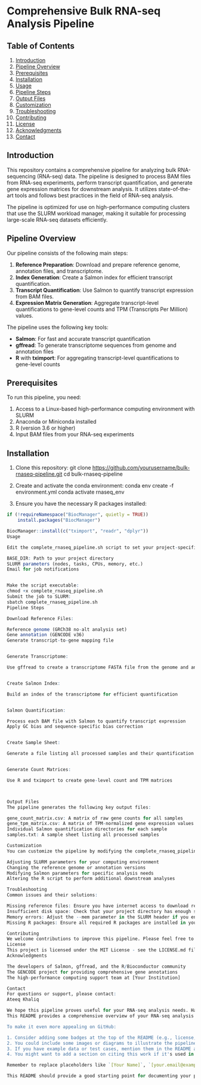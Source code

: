 # Comprehensive Bulk RNA-seq Analysis Pipeline

## Table of Contents
1. [Introduction](#introduction)
2. [Pipeline Overview](#pipeline-overview)
3. [Prerequisites](#prerequisites)
4. [Installation](#installation)
5. [Usage](#usage)
6. [Pipeline Steps](#pipeline-steps)
7. [Output Files](#output-files)
8. [Customization](#customization)
9. [Troubleshooting](#troubleshooting)
10. [Contributing](#contributing)
11. [License](#license)
12. [Acknowledgments](#acknowledgments)
13. [Contact](#contact)

## Introduction

This repository contains a comprehensive pipeline for analyzing bulk RNA-sequencing (RNA-seq) data. The pipeline is designed to process BAM files from RNA-seq experiments, perform transcript quantification, and generate gene expression matrices for downstream analysis. It utilizes state-of-the-art tools and follows best practices in the field of RNA-seq analysis.

The pipeline is optimized for use on high-performance computing clusters that use the SLURM workload manager, making it suitable for processing large-scale RNA-seq datasets efficiently.

## Pipeline Overview

Our pipeline consists of the following main steps:

1. **Reference Preparation**: Download and prepare reference genome, annotation files, and transcriptome.
2. **Index Generation**: Create a Salmon index for efficient transcript quantification.
3. **Transcript Quantification**: Use Salmon to quantify transcript expression from BAM files.
4. **Expression Matrix Generation**: Aggregate transcript-level quantifications to gene-level counts and TPM (Transcripts Per Million) values.

The pipeline uses the following key tools:

- **Salmon**: For fast and accurate transcript quantification
- **gffread**: To generate transcriptome sequences from genome and annotation files
- **R** with **tximport**: For aggregating transcript-level quantifications to gene-level counts

## Prerequisites

To run this pipeline, you need:

1. Access to a Linux-based high-performance computing environment with SLURM
2. Anaconda or Miniconda installed
3. R (version 3.6 or higher)
4. Input BAM files from your RNA-seq experiments

## Installation

1. Clone this repository:
git clone https://github.com/yourusername/bulk-rnaseq-pipeline.git
cd bulk-rnaseq-pipeline

2. Create and activate the conda environment:
conda env create -f environment.yml
conda activate rnaseq_env

3. Ensure you have the necessary R packages installed:
```R
if (!requireNamespace("BiocManager", quietly = TRUE))
    install.packages("BiocManager")

BiocManager::install(c("tximport", "readr", "dplyr"))
Usage

Edit the complete_rnaseq_pipeline.sh script to set your project-specific parameters:

BASE_DIR: Path to your project directory
SLURM parameters (nodes, tasks, CPUs, memory, etc.)
Email for job notifications


Make the script executable:
chmod +x complete_rnaseq_pipeline.sh
Submit the job to SLURM:
sbatch complete_rnaseq_pipeline.sh
Pipeline Steps

Download Reference Files:

Reference genome (GRCh38 no-alt analysis set)
Gene annotation (GENCODE v36)
Generate transcript-to-gene mapping file


Generate Transcriptome:

Use gffread to create a transcriptome FASTA file from the genome and annotation


Create Salmon Index:

Build an index of the transcriptome for efficient quantification


Salmon Quantification:

Process each BAM file with Salmon to quantify transcript expression
Apply GC bias and sequence-specific bias correction


Create Sample Sheet:

Generate a file listing all processed samples and their quantification files


Generate Count Matrices:

Use R and tximport to create gene-level count and TPM matrices



Output Files
The pipeline generates the following key output files:

gene_count_matrix.csv: A matrix of raw gene counts for all samples
gene_tpm_matrix.csv: A matrix of TPM-normalized gene expression values for all samples
Individual Salmon quantification directories for each sample
samples.txt: A sample sheet listing all processed samples

Customization
You can customize the pipeline by modifying the complete_rnaseq_pipeline.sh script. Common customizations include:

Adjusting SLURM parameters for your computing environment
Changing the reference genome or annotation versions
Modifying Salmon parameters for specific analysis needs
Altering the R script to perform additional downstream analyses

Troubleshooting
Common issues and their solutions:

Missing reference files: Ensure you have internet access to download reference files, or manually place them in the BASE_DIR.
Insufficient disk space: Check that your project directory has enough space for reference files and output.
Memory errors: Adjust the --mem parameter in the SLURM header if you encounter out-of-memory errors.
Missing R packages: Ensure all required R packages are installed in your conda environment.

Contributing
We welcome contributions to improve this pipeline. Please feel free to submit issues or pull requests on GitHub.
License
This project is licensed under the MIT License - see the LICENSE.md file for details.
Acknowledgments

The developers of Salmon, gffread, and the R/Bioconductor community
The GENCODE project for providing comprehensive gene annotations
The high-performance computing support team at [Your Institution]

Contact
For questions or support, please contact:
Ateeq Khaliq

We hope this pipeline proves useful for your RNA-seq analysis needs. Happy sequencing!
This README provides a comprehensive overview of your RNA-seq analysis pipeline. It includes detailed information about the pipeline's purpose, components, installation process, usage instructions, and output. The structure is designed to be easily navigable, with a table of contents and clear section headers.

To make it even more appealing on GitHub:

1. Consider adding some badges at the top of the README (e.g., license, version, build status).
2. You could include some images or diagrams to illustrate the pipeline workflow.
3. If you have example data or test cases, mention them in the README and provide instructions on how to run them.
4. You might want to add a section on citing this work if it's used in academic research.

Remember to replace placeholders like `[Your Name]`, `[your.email@example.com]`, and `[Your Institution]` with your actual information. Also, make sure to create and include the `LICENSE.md` file if you mention it in the README.

This README should provide a good starting point for documenting your pipeline on GitHub. Feel free to adjust it as needed to best represent your specific project and its requirements.

